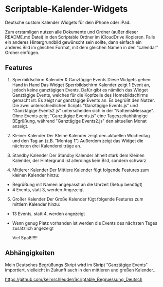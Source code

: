 # Scriptable-Kalender-Widgets

  Deutsche custom Kalender Widgets für dein iPhone oder iPad.
  
  Zum erstamligen nutzen alle Dokumente und Ordner (außer dieser README.md Datei) in den Scriptable Ordner im iCloudDrive Kopieren.
  Falls ein anderes Hintergrundbild gewünscht sein sollte, dann einfach ein anderes Bild im gleichen Format, mit dem gleichen Namen in den "calendar" Ordner einfügen.
  
## Features

1. Sperrbildschirm Kalender & Ganztägige Events
  Diese Widgets gehen Hand in Hand
  Das Widget Sperrbildschirm Kalender zeigt 1 Event an, jedoch keine ganztägigen Events.
  Dafür gibt es nämlich das Widget Ganztägige Events, welches für die Kopfzeile des Homebildschirms gemacht ist.
  Es zeigt nur ganztägige Events an. Es begrüßt den Nutzer.
  Die zwei unterschiedlichen Scripts "Ganztägige Events.js" und "Ganztägige Events2.js" unterscheiden sich in der "NoItemsMessage".
  Ohne Events zeigt "Ganztägige Events.js" eine Tageszeitabhängige BEgrüßung, während "Ganztägige Events2.js" den aktuellen Monat anzeigt.

2. Kleiner Kalender
  Der Kleine Kalender zeigt den aktuellen Wochentag und den Tag an (z.B. "Montag 1")
  Außerdem zeigt das Widget die nächsten drei Kalenderei träge an.

3. Standby Kalender
  Der Standby Kalender ähnelt stark dem Kleinen Kalender, der Hintergrund ist allerdings kein Bild, sondern schwarz

4. Mittlerer Kalender
  Der Mittlere Kalender fügt folgende Features zum kleinen Kalender hinzu:

- Begrüßung mit Namen angepasst an die Uhrzeit (Setup benötigt)
- 4 Events, statt 3, werden Angezeigt

5. Großer Kalender
  Der Große Kalender fügt folgende Features zum mittlern Kalender hinzu:

- 13 Events, statt 4, werden angezeigt
- Wenn genug Platz vorhanden ist werden die Events des nächsten Tages zusätzlich angezeigt

  Viel Spaß!!!!!

## Abhängigkeiten

  Mein Deutsches Begrüßungs Skript wird im Skript "Ganztägige Events" importiert, vielleicht in Zukunft auch in den mittleren und großen Kalender...

  <https://github.com/keimschleuder/Scriptable_Begruessung_Deutsch>
